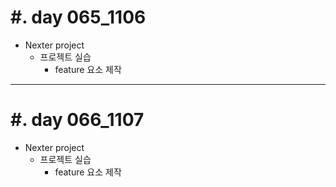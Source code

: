 #. day 065_1106
===============
*  Nexter project
    * 프로젝트 실습
        * feature 요소 제작
---------------------------------
#. day 066_1107
===============
*  Nexter project
    * 프로젝트 실습
        * feature 요소 제작
